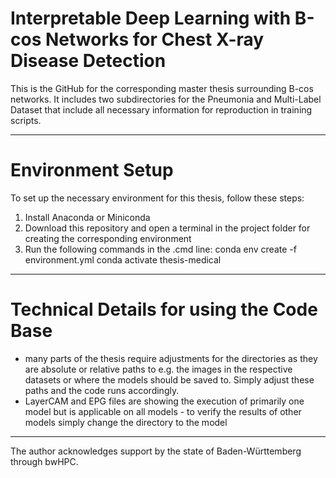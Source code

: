 # Interpretable Deep Learning with B-cos Networks for Chest X-ray Disease Detection

This is the GitHub for the corresponding master thesis surrounding B-cos networks.
It includes two subdirectories for the Pneumonia and Multi-Label Dataset that include all necessary information for reproduction in training scripts.

-----

# Environment Setup
To set up the necessary environment for this thesis, follow these steps:
1. Install Anaconda or Miniconda
2. Download this repository and open a terminal in the project folder for creating the corresponding environment
3. Run the following commands in the .cmd line:
   conda env create -f environment.yml
   conda activate thesis-medical

------------------------

# Technical Details for using the Code Base
- many parts of the thesis require adjustments for the directories as they are absolute or relative paths to e.g. the images in the respective datasets or where the models should be saved to. Simply adjust these paths and the code runs accordingly.
- LayerCAM and EPG files are showing the execution of primarily one model but is applicable on all models - to verify the results of other models simply change the directory to the model

---------------------
The author acknowledges support by the state of Baden-Württemberg through bwHPC.
